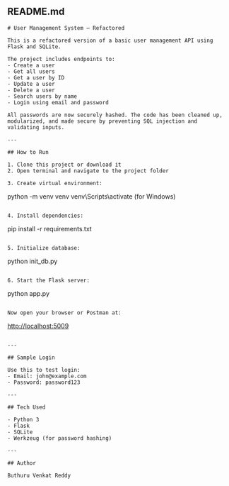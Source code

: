 

## README.md 

```
# User Management System – Refactored

This is a refactored version of a basic user management API using Flask and SQLite.

The project includes endpoints to:
- Create a user
- Get all users
- Get a user by ID
- Update a user
- Delete a user
- Search users by name
- Login using email and password

All passwords are now securely hashed. The code has been cleaned up, modularized, and made secure by preventing SQL injection and validating inputs.

---

## How to Run

1. Clone this project or download it
2. Open terminal and navigate to the project folder

3. Create virtual environment:
```

python -m venv venv
venv\Scripts\activate   (for Windows)

```

4. Install dependencies:
```

pip install -r requirements.txt

```

5. Initialize database:
```

python init\_db.py

```

6. Start the Flask server:
```

python app.py

```

Now open your browser or Postman at:
```

[http://localhost:5009](http://localhost:5009)

```

---

## Sample Login

Use this to test login:
- Email: john@example.com
- Password: password123

---

## Tech Used

- Python 3
- Flask
- SQLite
- Werkzeug (for password hashing)

---

## Author

Buthuru Venkat Reddy  

